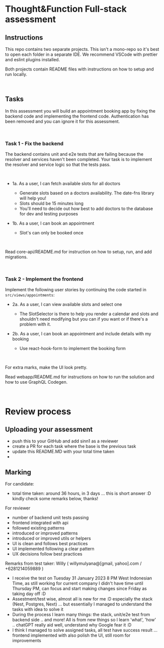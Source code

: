 # Thought&Function Full-stack assessment

## Instructions

This repo contains two separate projects. This isn't a mono-repo so it's best to open each folder in a separate IDE. We recommend VSCode with prettier and eslint plugins installed.

Both projects contain README files with instructions on how to setup and run locally.

<br />

## Tasks

In this assessment you will build an appointment booking app by fixing the backend code and implementing the frontend code. Authentication has been removed and you can ignore it for this assessment.

<br />

### Task 1 - Fix the backend

The backend contains unit and e2e tests that are failing because the resolver and services haven't been completed. Your task is to implement the resolver and service logic so that the tests pass.

<br />

- 1a. As a user, I can fetch available slots for all doctors

  - Generate slots based on a doctors availability. The date-fns library will help you!
  - Slots should be 15 minutes long
  - You'll need to decide out how best to add doctors to the database for dev and testing purposes

- 1b. As a user, I can book an appointment
  - Slot's can only be booked once

<br />

Read core-api/README.md for instruction on how to setup, run, and add migrations.

<br />

### Task 2 - Implement the frontend

Implement the following user stories by continuing the code started in `src/views/appointments`:

- 2a. As a user, I can view available slots and select one

  - The SlotSelector is there to help you render a calendar and slots and shouldn't need modifying but you can if you want or if there's a problem with it.

- 2b. As a user, I can book an appointment and include details with my booking
  - Use react-hook-form to implement the booking form

<br />

For extra marks, make the UI look pretty.

Read webapp/README.md for instructions on how to run the solution and how to use GraphQL Codegen.

<br />

# Review process

## Uploading your assessment

- push this to your GitHub and add sinn1 as a reviewer
- create a PR for each task where the base is the previous task
- update this README.MD with your total time taken
- 

## Marking

For candidate:
- total time taken: around 36 hours, in 3 days ... this is short answer :D kindly check some remarks below, thanks!

For reviewer 
  - number of backend unit tests passing
  - frontend integrated with api
  - followed existing patterns
  - introduced or improved patterns
  - introduced or improved utils or helpers
  - UI is clean and follows best practices
  - UI implemented following a clear pattern
  - UX decisions follow best practices
  
Remarks from test taker: Willy ( willymulyana@[gmail, yahoo].com / +6281214059889 )
- I receive the test on Tuesday 31 January 2023 8 PM West Indonesian Time, as still working for current company I didn't have time until Thursday PM, can focus and start making changes since Friday as taking day off :D
- Assestment/test wise, almost all is new for me :D especially the stack (Nest, Postgres, Next) ... but essentially I managed to understand the tasks with idea to solve it
- During the process I learn many things: the stack, unit/e2e test from backend side .. and more! All is from new things so I learn 'what', 'how' .. chatGPT really aid well, understand why Google fear it :D
- I think I managed to solve assigned tasks, all test have success result ... frontend implemented with also polish the UI, still room for improvements

